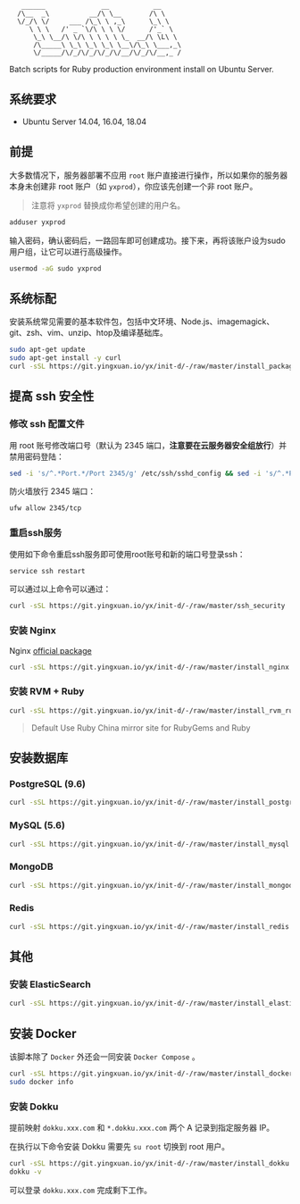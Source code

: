 ```
   ______              __           __
  /\__  _\          __/\ \__       /\ \
  \/_/\ \/     ___ /\_\ \ ,_\      \_\ \
     \ \ \   /' _ `\/\ \ \ \/      /'_` \
      \_\ \__/\ \/\ \ \ \ \ \_  __/\ \L\ \
      /\_____\ \_\ \_\ \_\ \__\/\_\ \___,_\
      \/_____/\/_/\/_/\/_/\/__/\/_/\/__,_ /
```

Batch scripts for Ruby production environment install on Ubuntu Server.

## 系统要求

* Ubuntu Server 14.04, 16.04, 18.04

## 前提

大多数情况下，服务器部署不应用 `root` 账户直接进行操作，所以如果你的服务器本身未创建非 root 账户（如 `yxprod`），你应该先创建一个非 root 账户。

> 注意将 `yxprod` 替换成你希望创建的用户名。

```bash
adduser yxprod
```

输入密码，确认密码后，一路回车即可创建成功。接下来，再将该账户设为sudo用户组，让它可以进行高级操作。

```bash
usermod -aG sudo yxprod
```

## 系统标配

安装系统常见需要的基本软件包，包括中文环境、Node.js、imagemagick、git、zsh、vim、unzip、htop及编译基础库。

```bash
sudo apt-get update
sudo apt-get install -y curl
curl -sSL https://git.yingxuan.io/yx/init-d/-/raw/master/install_packages | bash
```

## 提高 ssh 安全性

### 修改 ssh 配置文件

用 root 账号修改端口号（默认为 2345 端口，**注意要在云服务器安全组放行**）并禁用密码登陆：

```bash
sed -i 's/^.*Port.*/Port 2345/g' /etc/ssh/sshd_config && sed -i 's/^.*PasswordAuthentication.*/PasswordAuthentication no/g' /etc/ssh/sshd_config
```

防火墙放行 2345 端口：

```bash
ufw allow 2345/tcp
```

### 重启ssh服务
使用如下命令重启ssh服务即可使用root账号和新的端口号登录ssh：

```bash
service ssh restart
```

可以通过以上命令可以通过：

```bash
curl -sSL https://git.yingxuan.io/yx/init-d/-/raw/master/ssh_security | bash
```

### 安装 Nginx

Nginx [official package](http://nginx.org/packages/ubuntu/)

```bash
curl -sSL https://git.yingxuan.io/yx/init-d/-/raw/master/install_nginx | bash
```

### 安装 RVM + Ruby

```bash
curl -sSL https://git.yingxuan.io/yx/init-d/-/raw/master/install_rvm_ruby | bash
```

> Default Use Ruby China mirror site for RubyGems and Ruby

## 安装数据库

### PostgreSQL (9.6)

```bash
curl -sSL https://git.yingxuan.io/yx/init-d/-/raw/master/install_postgresql | bash
```

### MySQL (5.6)

```bash
curl -sSL https://git.yingxuan.io/yx/init-d/-/raw/master/install_mysql | bash
```

### MongoDB

```bash
curl -sSL https://git.yingxuan.io/yx/init-d/-/raw/master/install_mongodb | bash
```

### Redis

```bash
curl -sSL https://git.yingxuan.io/yx/init-d/-/raw/master/install_redis | bash
```

## 其他

### 安装 ElasticSearch

```bash
curl -sSL https://git.yingxuan.io/yx/init-d/-/raw/master/install_elasticsearch | bash
```

## 安装 Docker

该脚本除了 `Docker` 外还会一同安装 `Docker Compose` 。

```bash
curl -sSL https://git.yingxuan.io/yx/init-d/-/raw/master/install_docker | bash
sudo docker info
```

### 安装 Dokku

提前映射 `dokku.xxx.com` 和 `*.dokku.xxx.com` 两个 A 记录到指定服务器 IP。

在执行以下命令安装 Dokku 需要先 `su root` 切换到 root 用户。

```bash
curl -sSL https://git.yingxuan.io/yx/init-d/-/raw/master/install_dokku | bash
dokku -v
```

可以登录 `dokku.xxx.com` 完成剩下工作。

